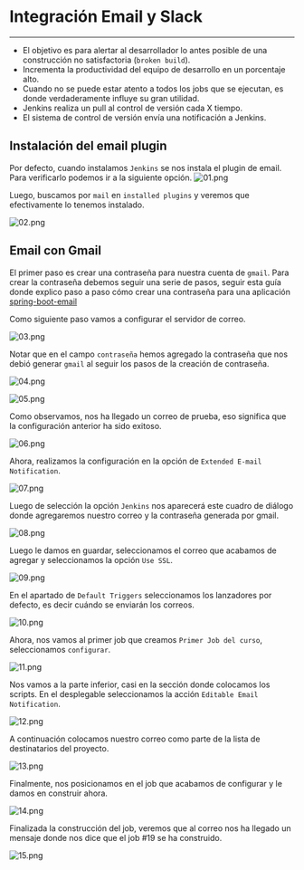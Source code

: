 # Integración Email y Slack

---

- El objetivo es para alertar al desarrollador lo antes posible de una construcción no satisfactoria (`broken build`).
- Incrementa la productividad del equipo de desarrollo en un porcentaje alto.
- Cuando no se puede estar atento a todos los jobs que se ejecutan, es donde verdaderamente influye su gran utilidad.
- Jenkins realiza un pull al control de versión cada X tiempo.
- El sistema de control de versión envía una notificación a Jenkins.

## Instalación del email plugin

Por defecto, cuando instalamos `Jenkins` se nos instala el plugin de email. Para verificarlo podemos ir a la siguiente
opción.
![01.png](assets/06-seccion/01.png)

Luego, buscamos por `mail` en `installed plugins` y veremos que efectivamente lo tenemos instalado.

![02.png](assets/06-seccion/02.png)

## Email con Gmail

El primer paso es crear una contraseña para nuestra cuenta de `gmail`. Para crear la contraseña debemos seguir una
serie de pasos, seguir esta guía donde explico paso a paso cómo crear una contraseña para una aplicación
[spring-boot-email](https://github.com/magadiflo/spring-boot-email?tab=readme-ov-file#creando-contrase%C3%B1a-de-aplicaci%C3%B3n-gmail)

Como siguiente paso vamos a configurar el servidor de correo.

![03.png](assets/06-seccion/03.png)

Notar que en el campo `contraseña` hemos agregado la contraseña que nos debió generar `gmail` al seguir los pasos de la
creación de contraseña.

![04.png](assets/06-seccion/04.png)

![05.png](assets/06-seccion/05.png)

Como observamos, nos ha llegado un correo de prueba, eso significa que la configuración anterior ha sido exitoso.

![06.png](assets/06-seccion/06.png)

Ahora, realizamos la configuración en la opción de `Extended E-mail Notification`.

![07.png](assets/06-seccion/07.png)

Luego de selección la opción `Jenkins` nos aparecerá este cuadro de diálogo donde agregaremos nuestro correo y la
contraseña generada por gmail.

![08.png](assets/06-seccion/08.png)

Luego le damos en guardar, seleccionamos el correo que acabamos de agregar y seleccionamos la opción `Use SSL`.

![09.png](assets/06-seccion/09.png)

En el apartado de `Default Triggers` seleccionamos los lanzadores por defecto, es decir cuándo se enviarán los correos.

![10.png](assets/06-seccion/10.png)

Ahora, nos vamos al primer job que creamos `Primer Job del curso`, seleccionamos `configurar`.

![11.png](assets/06-seccion/11.png)

Nos vamos a la parte inferior, casi en la sección donde colocamos los scripts. En el desplegable seleccionamos la
acción `Editable Email Notification`.

![12.png](assets/06-seccion/12.png)

A continuación colocamos nuestro correo como parte de la lista de destinatarios del proyecto.

![13.png](assets/06-seccion/13.png)

Finalmente, nos posicionamos en el job que acabamos de configurar y le damos en construir ahora.

![14.png](assets/06-seccion/14.png)

Finalizada la construcción del job, veremos que al correo nos ha llegado un mensaje donde nos dice que el job #19 se ha
construido.

![15.png](assets/06-seccion/15.png)